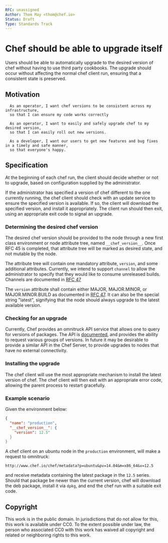 ```yaml
---
RFC: unassigned
Author: Thom May <thom@chef.io>
Status: Draft
Type: Standards Track
---
```


# Chef should be able to upgrade itself

Users should be able to automatically upgrade to the desired version of chef without having to use third party cookbooks. The upgrade should occur without affecting the normal chef client run, ensuring that a consistent state is preserved.

## Motivation

```
  As an operator, I want chef versions to be consistent across my infrastructure,
  so that I can ensure my code works correctly
```
```
  As an operator, I want to easily and safely upgrade chef to my desired version,
  so that I can easily roll out new versions.
```
```
  As a developer, I want our users to get new features and bug fixes in a timely and safe manner,
  so that everyone's happy.
```

## Specification

At the beginning of each chef run, the client should decide whether or not to upgrade, based on configuration supplied by the administrator.

If the administrator has specified a version of chef different to the one currently running, the chef client should check with an update service to ensure the specified version is available. If so, the client will download the specified version, and install it appropriately. The client run should then exit, using an appropriate exit code to signal an upgrade.

### Determining the desired chef version

The desired chef version should be provided to the node through a new first class environment or node attribute tree, named `__chef_version__`. Once RFC 45 is completed, that attribute tree will be marked as desired state, and not mutable by the node.

The attribute tree will contain one mandatory attribute, `version`, and
some additional attributes. Currently, we intend to support `channel`
to allow the administrator to specify that they would like to consume
unreleased builds. Channels are documented in [RFC 47](https://github.com/chef/chef-rfc/blob/master/rfc047-release-process.md#channels)

The `version` attribute shall contain either MAJOR, MAJOR.MINOR, or
MAJOR.MINOR.BUILD as documented in [RFC 47](https://github.com/chef/chef-rfc/blob/master/rfc047-release-process.md#versioning).
It can also be the special string "latest", signifying that the node
should always upgrade to the latest available version.

### Checking for an upgrade

Currently, Chef provides an omnitruck API service that allows one to query
for versions of packages. The API is [documented](https://docs.chef.io/api_omnitruck.html),
and provides the ability to request various groups of versions. In
future it may be desirable to provide a similar API in the Chef
Server, to provide upgrades to nodes that have no external connectivity.

### Installing the upgrade

The chef client will use the most appropriate mechanism to install the
latest version of chef. The chef client will then exit with an appropriate
error code, allowing the parent process to restart gracefully.

### Example scenario

Given the environment below:
```json
{
  "name": "production",
  "__chef_version__": {
    "version": 12.5"
  }
}
```
A chef client on an ubuntu node in the `production` environment, will make a request to omnitruck:
```
http://www.chef.io/chef/metadata?p=ubuntu&pv=14.04&m=x86_64&v=12.5
```
and receive metadata containing the latest package in the `12.5` series.
Should that package be newer than the current version, chef will download
the deb package, install it via `dpkg`, and end the chef run with a suitable
exit code.

## Copyright

This work is in the public domain. In jurisdictions that do not allow for this,
this work is available under CC0. To the extent possible under law, the person
who associated CC0 with this work has waived all copyright and related or
neighboring rights to this work.
